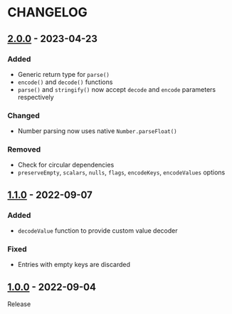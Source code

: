 # CHANGELOG
## [2.0.0](../../compare/1.1.0..2.0.0) - 2023-04-23
### Added
- Generic return type for `parse()`
- `encode()` and `decode()` functions
- `parse()` and `stringify()` now accept `decode` and `encode` parameters respectively

### Changed
- Number parsing now uses native `Number.parseFloat()`

### Removed
- Check for circular dependencies
- `preserveEmpty`, `scalars`, `nulls`, `flags`, `encodeKeys`, `encodeValues` options

## [1.1.0](../../compare/1.0.0..1.1.0) - 2022-09-07
### Added
- `decodeValue` function to provide custom value decoder

### Fixed
- Entries with empty keys are discarded

## [1.0.0](../../1.0.0) - 2022-09-04
Release
